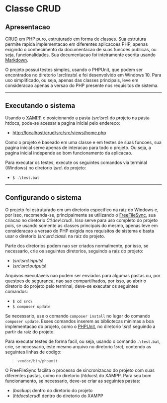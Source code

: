 # Classe CRUD

## Apresentacao

CRUD em PHP puro, estruturado em forma de classes. Sua estrutura permite rapida implementacao em diferentes aplicacoes PHP, apenas exigindo o conhecimento da documentacao de suas funcoes publicas, ou seja, funcionalidades. Sua documentacao foi inteiramente escrita usando [Markdown](https://markdownguide.org).

O projeto possui testes simples, usando o PHPUnit, que podem ser encontrados no diretorio _\\src\\tests\\_ e foi desenvolvido em Windows 10. Para uso simplificado, ou seja, apenas das classes principais, leve em consideracao apenas a versao do PHP presente nos requisitos de sistema.

-----

## Executando o sistema

Usando o [XAMPP](https://www.apachefriends.org) e posicionando a pasta _\\src\\src\\_ do projeto na pasta htdocs, pode-se acessar a pagina inicial pelo endereco:

- <http://localhost/crud/src/src/views/home.php>

Como o projeto e baseado em uma classe e em testes de suas funcoes, sua pagina inicial serve apenas de interacao para todo o projeto. Ou seja, a pagina inicial independe ao bom funcionamento da aplicacao.

Para executar os testes, execute os seguintes comandos via terminal (Windows) no diretorio _\\src\\_ do projeto:

- ``$ .\test.bat``

-----

## Configurando o sistema

O projeto foi estruturado em um diretorio especifico na raiz do Windows e, por isso, recomenda-se, principalmente se utilizando o [FreeFileSync](https://freefilesync.org), sua criacao no diretorio _C:\\dev\\crud\\_. Isso serve para uso completo do projeto pois, se usando somente as classes principais do mesmo, apenas leve em consideracao a versao do PHP exigida nos requisitos de sistema e basta usar o diretorio _\\src\\src\\class\\_ na raiz do projeto.

Parte dos diretorios podem nao ser criados normalmente, por isso, se necessario, crie os seguintes diretorios, seguindo a raiz do projeto:

- _\\src\\src\\inputs\\_
- _\\src\\src\\outputs\\_

Arquivos executaveis nao podem ser enviados para algumas pastas ou, por questoes de seguranca, nao sao compartilhados, por isso, ao abrir o diretorio do projeto pelo terminal, deve-se executar os seguintes comandos:

- ``$ cd src\``
- ``$ composer update``

Se necessario, use o comando ``composer install`` no lugar do comando ``composer update``. Esses comandos inserem as bibliotecas minimas a boa implementacao do projeto, como o [PHPUnit](https://phpunit.de), no diretorio _\\src\\_ seguindo a partir da raiz do projeto.

Para executar testes de forma facil, ou seja, usando o comando ``.\test.bat``, crie, se necessario, este mesmo arquivo no diretorio _\\src\\_, contendo as seguintes linhas de codigo:

> ``vendor/bin/phpunit``

O FreeFileSync facilita o processo de sincronizacao do projeto com suas diferentes pastas, como no diretorio _\\htdocs\\_ do XAMPP. Para seu bom funcionamento, se necessario, deve-se criar as seguintes pastas:

- _\\backup\\_ dentro do diretorio do projeto
- _\\htdocs\\crud\\_ dentro do diretorio do XAMPP